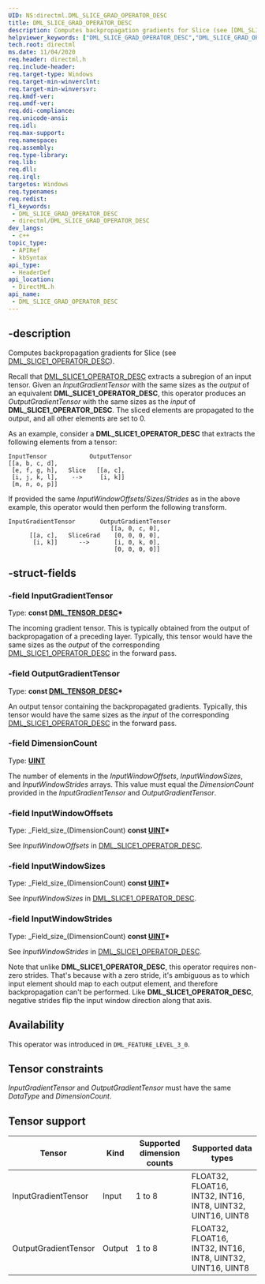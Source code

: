 ```yaml
---
UID: NS:directml.DML_SLICE_GRAD_OPERATOR_DESC
title: DML_SLICE_GRAD_OPERATOR_DESC
description: Computes backpropagation gradients for Slice (see [DML_SLICE1_OPERATOR_DESC](/windows/win32/api/directml/ns-directml-dml_slice1_operator_desc)).
helpviewer_keywords: ["DML_SLICE_GRAD_OPERATOR_DESC","DML_SLICE_GRAD_OPERATOR_DESC structure","direct3d12.dml_slice_grad_operator_desc","directml/DML_SLICE_GRAD_OPERATOR_DESC"]
tech.root: directml
ms.date: 11/04/2020
req.header: directml.h
req.include-header: 
req.target-type: Windows
req.target-min-winverclnt: 
req.target-min-winversvr: 
req.kmdf-ver: 
req.umdf-ver: 
req.ddi-compliance: 
req.unicode-ansi: 
req.idl: 
req.max-support: 
req.namespace: 
req.assembly: 
req.type-library: 
req.lib: 
req.dll: 
req.irql: 
targetos: Windows
req.typenames: 
req.redist: 
f1_keywords:
 - DML_SLICE_GRAD_OPERATOR_DESC
 - directml/DML_SLICE_GRAD_OPERATOR_DESC
dev_langs:
 - c++
topic_type:
 - APIRef
 - kbSyntax
api_type:
 - HeaderDef
api_location:
 - DirectML.h
api_name:
 - DML_SLICE_GRAD_OPERATOR_DESC
---
```


## -description

Computes backpropagation gradients for Slice (see [DML_SLICE1_OPERATOR_DESC](/windows/win32/api/directml/ns-directml-dml_slice1_operator_desc)).

Recall that [DML_SLICE1_OPERATOR_DESC](/windows/win32/api/directml/ns-directml-dml_slice1_operator_desc) extracts a subregion of an input tensor. Given an *InputGradientTensor* with the same sizes as the *output* of an equivalent **DML_SLICE1_OPERATOR_DESC**, this operator produces an *OutputGradientTensor* with the same sizes as the *input* of **DML_SLICE1_OPERATOR_DESC**. The sliced elements are propagated to the output, and all other elements are set to 0.

As an example, consider a **DML_SLICE1_OPERATOR_DESC** that extracts the following elements from a tensor:

```
InputTensor            OutputTensor
[[a, b, c, d],
 [e, f, g, h],   Slice   [[a, c],
 [i, j, k, l],    -->     [i, k]]
 [m, n, o, p]]
```

If provided the same *InputWindowOffsets*/*Sizes*/*Strides* as in the above example, this operator would then perform the following transform.

```
InputGradientTensor       OutputGradientTensor
                             [[a, 0, c, 0],
      [[a, c],   SliceGrad    [0, 0, 0, 0],
       [i, k]]      -->       [i, 0, k, 0],
                              [0, 0, 0, 0]]
```

## -struct-fields

### -field InputGradientTensor

Type: **const [DML_TENSOR_DESC](/windows/win32/api/directml/ns-directml-dml_tensor_desc)\***

The incoming gradient tensor. This is typically obtained from the output of backpropagation of a preceding layer. Typically, this tensor would have the same sizes as the *output* of the corresponding [DML_SLICE1_OPERATOR_DESC](/windows/win32/api/directml/ns-directml-dml_slice1_operator_desc) in the forward pass.

### -field OutputGradientTensor

Type: **const [DML_TENSOR_DESC](/windows/win32/api/directml/ns-directml-dml_tensor_desc)\***

An output tensor containing the backpropagated gradients. Typically, this tensor would have the same sizes as the *input* of the corresponding [DML_SLICE1_OPERATOR_DESC](/windows/win32/api/directml/ns-directml-dml_slice1_operator_desc) in the forward pass.

### -field DimensionCount

Type: [**UINT**](/windows/desktop/winprog/windows-data-types)

The number of elements in the *InputWindowOffsets*, *InputWindowSizes*, and *InputWindowStrides* arrays. This value must equal the *DimensionCount* provided in the *InputGradientTensor* and *OutputGradientTensor*.

### -field InputWindowOffsets

Type: \_Field\_size\_(DimensionCount) <b>const [UINT](/windows/desktop/winprog/windows-data-types)*</b>

See *InputWindowOffsets* in [DML_SLICE1_OPERATOR_DESC](/windows/win32/api/directml/ns-directml-dml_slice1_operator_desc).

### -field InputWindowSizes

Type: \_Field\_size\_(DimensionCount) <b>const [UINT](/windows/desktop/winprog/windows-data-types)*</b>

See *InputWindowSizes* in [DML_SLICE1_OPERATOR_DESC](/windows/win32/api/directml/ns-directml-dml_slice1_operator_desc).

### -field InputWindowStrides

Type: \_Field\_size\_(DimensionCount) <b>const [UINT](/windows/desktop/winprog/windows-data-types)*</b>

See *InputWindowStrides* in [DML_SLICE1_OPERATOR_DESC](/windows/win32/api/directml/ns-directml-dml_slice1_operator_desc).

Note that unlike **DML_SLICE1_OPERATOR_DESC**, this operator requires non-zero strides. That's because with a zero stride, it's ambiguous as to which input element should map to each output element, and therefore backpropagation can't be performed. Like **DML_SLICE1_OPERATOR_DESC**, negative strides flip the input window direction along that axis.

## Availability
This operator was introduced in `DML_FEATURE_LEVEL_3_0`.

## Tensor constraints
*InputGradientTensor* and *OutputGradientTensor* must have the same *DataType* and *DimensionCount*.

## Tensor support
| Tensor | Kind | Supported dimension counts | Supported data types |
| ------ | ---- | -------------------------- | -------------------- |
| InputGradientTensor | Input | 1 to 8 | FLOAT32, FLOAT16, INT32, INT16, INT8, UINT32, UINT16, UINT8 |
| OutputGradientTensor | Output | 1 to 8 | FLOAT32, FLOAT16, INT32, INT16, INT8, UINT32, UINT16, UINT8 |
